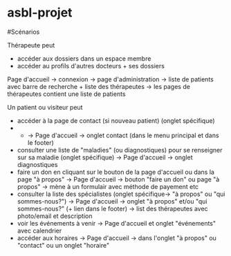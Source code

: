 # asbl-projet

#Scénarios

Thérapeute peut
* accéder aux dossiers dans un espace membre
* accéder au profils d'autres docteurs + ses dossiers

Page d'accueil -> connexion -> page d'administration -> liste de patients avec barre de recherche + liste des thérapeutes -> les pages de thérapeutes contient une liste de patients

Un patient ou visiteur peut 
* accéder à la page de contact (si nouveau patient) (onglet spécifique)
* * -> Page d'accueil -> onglet contact (dans le menu principal et dans le footer)
* consulter une liste de "maladies" (ou diagnostiques) pour se renseigner sur sa maladie (onglet spécifique)
-> Page d'accueil -> onglet diagnostiques
* faire un don en cliquant sur le bouton de la page d'accueil ou dans la page "à propos"
-> Page d'accueil -> bouton "faire un don" ou page "à propos" -> mène à un formulair avec méthode de payement etc
* consulter la liste des spécialistes (onglet spécifique-> "à propos" ou "qui sommes-nous?")
-> Page d'accueil -> onglet "à propos" et/ou "qui sommes-nous?" (+ lien dans le footer) -> list des thérapeutes avec photo/email et description
* voir les événements à venir
-> Page d'accueil et onglet "événements" avec calendrier
* accéder aux horaires
-> Page d'accueil -> dans l'onglet "à propos" ou "contact" ou un onglet "horaire"
